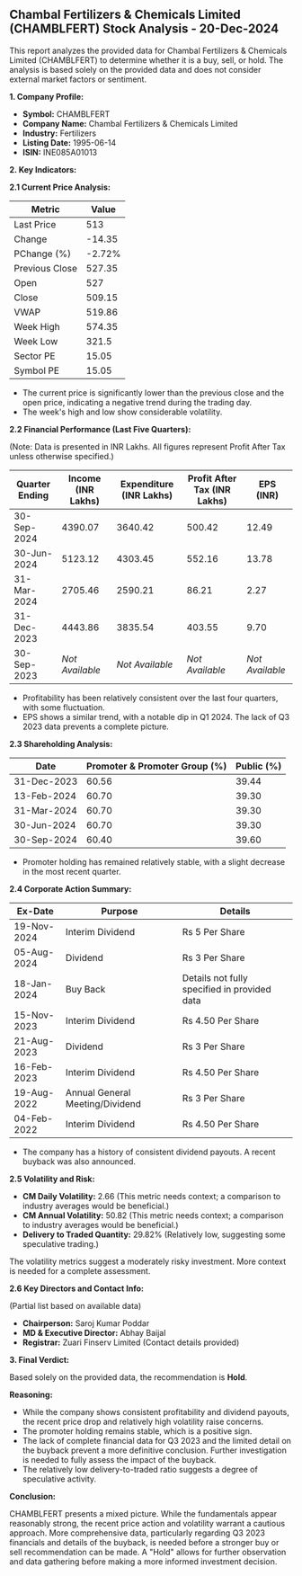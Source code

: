 ## Chambal Fertilizers & Chemicals Limited (CHAMBLFERT) Stock Analysis - 20-Dec-2024

This report analyzes the provided data for Chambal Fertilizers & Chemicals Limited (CHAMBLFERT) to determine whether it is a buy, sell, or hold.  The analysis is based solely on the provided data and does not consider external market factors or sentiment.

**1. Company Profile:**

* **Symbol:** CHAMBLFERT
* **Company Name:** Chambal Fertilizers & Chemicals Limited
* **Industry:** Fertilizers
* **Listing Date:** 1995-06-14
* **ISIN:** INE085A01013


**2. Key Indicators:**

**2.1 Current Price Analysis:**

| Metric             | Value     |
|----------------------|------------|
| Last Price          | 513        |
| Change              | -14.35     |
| PChange (%)         | -2.72%     |
| Previous Close      | 527.35    |
| Open                | 527        |
| Close               | 509.15    |
| VWAP                | 519.86    |
| Week High           | 574.35    |
| Week Low            | 321.5     |
| Sector PE           | 15.05      |
| Symbol PE           | 15.05      |


* The current price is significantly lower than the previous close and the open price, indicating a negative trend during the trading day.
* The week's high and low show considerable volatility.


**2.2 Financial Performance (Last Five Quarters):**

(Note:  Data is presented in INR Lakhs.  All figures represent Profit After Tax unless otherwise specified.)

| Quarter Ending     | Income (INR Lakhs) | Expenditure (INR Lakhs) | Profit After Tax (INR Lakhs) | EPS (INR) |
|----------------------|----------------------|--------------------------|-----------------------------|-----------|
| 30-Sep-2024         | 4390.07              | 3640.42                  | 500.42                      | 12.49     |
| 30-Jun-2024         | 5123.12              | 4303.45                  | 552.16                      | 13.78     |
| 31-Mar-2024         | 2705.46              | 2590.21                  | 86.21                       | 2.27      |
| 31-Dec-2023         | 4443.86              | 3835.54                  | 403.55                      | 9.70      |
| 30-Sep-2023         | *Not Available*       | *Not Available*           | *Not Available*              | *Not Available* |


* Profitability has been relatively consistent over the last four quarters, with some fluctuation.
* EPS shows a similar trend, with a notable dip in Q1 2024.  The lack of Q3 2023 data prevents a complete picture.


**2.3 Shareholding Analysis:**

| Date       | Promoter & Promoter Group (%) | Public (%) |
|------------|-----------------------------|------------|
| 31-Dec-2023 | 60.56                        | 39.44      |
| 13-Feb-2024 | 60.70                        | 39.30      |
| 31-Mar-2024 | 60.70                        | 39.30      |
| 30-Jun-2024 | 60.70                        | 39.30      |
| 30-Sep-2024 | 60.40                        | 39.60      |

* Promoter holding has remained relatively stable, with a slight decrease in the most recent quarter.


**2.4 Corporate Action Summary:**

| Ex-Date     | Purpose                               | Details                                      |
|-------------|----------------------------------------|----------------------------------------------|
| 19-Nov-2024 | Interim Dividend                      | Rs 5 Per Share                               |
| 05-Aug-2024 | Dividend                               | Rs 3 Per Share                               |
| 18-Jan-2024 | Buy Back                               | Details not fully specified in provided data   |
| 15-Nov-2023 | Interim Dividend                      | Rs 4.50 Per Share                             |
| 21-Aug-2023 | Dividend                               | Rs 3 Per Share                               |
| 16-Feb-2023 | Interim Dividend                      | Rs 4.50 Per Share                             |
| 19-Aug-2022 | Annual General Meeting/Dividend        | Rs 3 Per Share                               |
| 04-Feb-2022 | Interim Dividend                      | Rs 4.50 Per Share                             |


* The company has a history of consistent dividend payouts.  A recent buyback was also announced.


**2.5 Volatility and Risk:**

* **CM Daily Volatility:** 2.66 (This metric needs context; a comparison to industry averages would be beneficial.)
* **CM Annual Volatility:** 50.82 (This metric needs context; a comparison to industry averages would be beneficial.)
* **Delivery to Traded Quantity:** 29.82% (Relatively low, suggesting some speculative trading.)

The volatility metrics suggest a moderately risky investment.  More context is needed for a complete assessment.


**2.6 Key Directors and Contact Info:**

(Partial list based on available data)

* **Chairperson:** Saroj Kumar Poddar
* **MD & Executive Director:** Abhay Baijal
* **Registrar:** Zuari Finserv Limited (Contact details provided)


**3. Final Verdict:**

Based solely on the provided data, the recommendation is **Hold**.

**Reasoning:**

* While the company shows consistent profitability and dividend payouts, the recent price drop and relatively high volatility raise concerns.
* The promoter holding remains stable, which is a positive sign.
* The lack of complete financial data for Q3 2023 and the limited detail on the buyback prevent a more definitive conclusion.  Further investigation is needed to fully assess the impact of the buyback.
* The relatively low delivery-to-traded ratio suggests a degree of speculative activity.

**Conclusion:**

CHAMBLFERT presents a mixed picture.  While the fundamentals appear reasonably strong, the recent price action and volatility warrant a cautious approach.  More comprehensive data, particularly regarding Q3 2023 financials and details of the buyback, is needed before a stronger buy or sell recommendation can be made.  A "Hold" allows for further observation and data gathering before making a more informed investment decision.
